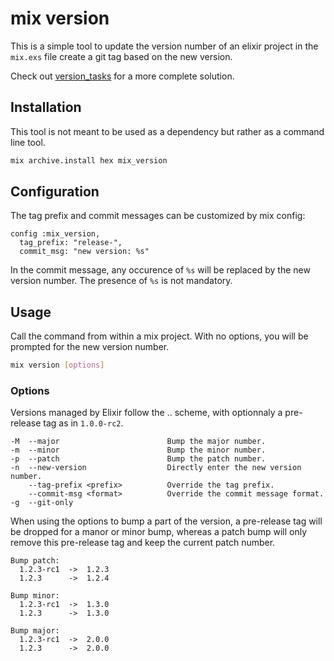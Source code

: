 # mix version

<!-- :title: -->

This is a simple tool to update the version number of an elixir project in the `mix.exs` file create a git tag based on the new version.

Check out [version_tasks](https://hex.pm/packages/version_tasks) for a more complete solution.

## Installation

This tool is not meant to be used as a dependency but rather as a command line tool.

```bash
mix archive.install hex mix_version
```

## Configuration

The tag prefix and commit messages can be customized by mix config:

```
config :mix_version,
  tag_prefix: "release-",
  commit_msg: "new version: %s"
```

In the commit message, any occurence of `%s` will be replaced by the new version number. The presence of `%s` is not mandatory.

## Usage

Call the command from within a mix project. With no options, you will be prompted for the new version number.

```bash
mix version [options]
```

### Options

Versions managed by Elixir follow the <major>.<minor>.<patch> scheme, with optionnaly a pre-release tag as in `1.0.0-rc2`.

```
-M  --major                        Bump the major number.
-m  --minor                        Bump the minor number.
-p  --patch                        Bump the patch number.
-n  --new-version                  Directly enter the new version number.
    --tag-prefix <prefix>          Override the tag prefix.
    --commit-msg <format>          Override the commit message format.
-g  --git-only
```

When using the options to bump a part of the version, a pre-release tag will be dropped for a manor or minor bump, whereas a patch bump will only remove this pre-release tag and keep the current patch number.

```
Bump patch:
  1.2.3-rc1  ->  1.2.3
  1.2.3      ->  1.2.4

Bump minor:
  1.2.3-rc1  ->  1.3.0
  1.2.3      ->  1.3.0

Bump major:
  1.2.3-rc1  ->  2.0.0
  1.2.3      ->  2.0.0
```
